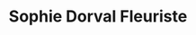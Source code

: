 ---
title: Sophie Dorval Fleuriste
description: E-commerce
resume:
  titre: Sophie Dorval Fleuriste
  court: E-commerce
identifiant:
slug:
ordre: 1
image: /img/sophiedorvalfleuriste-boutique-en-ligne.jpg
i18n: fr
portfolios:
  - E-commerce
  - Design
link:
  external: true
  url: https://www.sophiedorval.com/
---